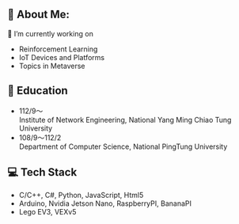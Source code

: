 ## 💫 About Me:
🔭 I’m currently working on 
* Reinforcement Learning
* IoT Devices and Platforms
* Topics in Metaverse

## 🏫 Education
* 112/9～  
Institute of Network Engineering, National Yang Ming Chiao Tung University
* 108/9～112/2  
Department of Computer Science, National PingTung University

## 💻 Tech Stack
* C/C++, C#, Python, JavaScript, Html5
* Arduino, Nvidia Jetson Nano, RaspberryPI, BananaPI
* Lego EV3, VEXv5

<!---
## 🔬 Work
* 2022/08～now
    * National Pingtung University (NPTU)
        * Hakka Language ASR Interface System.
* 2022/03～2023/03
    * College Student Research Scholarship, National Science and Technology Council (NSTC)
        * Application of Deep Image Recognition Combined with 3D Printing to Build a Fully Automated LEGO Parts Sorting Device.
* 2022/05~2022/08
    * National Science and Technology Museum (NSTM)
        * Classic Cultural Relics Exhibition on Soil and Water Conservation and Slope Disaster Prevention.
        * Assist in producing teaching materials for displaying earthquake information and rainfall data stations.
* 2021/09~2022/01
    * National Pingtung University (NPTU)
        * APCS - C++ Programming Course Design and Planning.
* 2021/04~2021/10
    * Workforce Development Agency  (WDA), Ministry of Labor (MOL)
        * Telephone recording software for visually impaired workers.
* 2020/08~2021/05 
    * National Science and Technology Museum (NSTM) & Central Weather Bureau (CWB)
        * Forecasting the Wind in Taiwan - Meteorological Disaster Observation Collection Exhibition.
        * Assist in producing teaching materials for meteorological comprehensive observation stations.

## 📄 Experience
* 2019~2023 TA - Summer LEGO Robotics Camp - NSTM
* 2020~2023 Teacher - LEGO Robotics Club - CCHS
* 2020~2023 Teacher - VEX V5 Taiwan Open - LetsTry, Kaohsiung
* 2020~2021 Teacher - Science and Technology Creative Competition in Kaohsiung- CCHS
* 2020~2021 Teacher - Creative Robot Challenge - NSTM
* 2021~2022 Teacher - National Smart Robot Elite Competition - NYUST
* 2022~2022 Teacher - Asian Intelligent Robot Contest 2022 - LetsTry, Kaohsiung
* 2020~2021 Referee - Makex Taiwan Robotics Competition in Kaohsiung - MAKEX
-->
